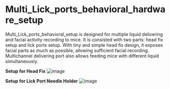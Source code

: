 # Multi_Lick_ports_behavioral_hardware_setup
Multi_Lick_ports_behavioral_setup is designed for multiple liquid delivering and facial activity recording to mice. It is consisted with two parts: head fix setup and lick ports setup. With tiny and simple head fix design, it exposes facial parts as much as possible, allowing sufficient facial recording. Multichannel delivering port also allows feeding mice with different liquid simultaneously.

**Setup for Head Fix**
![image](https://user-images.githubusercontent.com/108768731/177430609-066f2644-9791-43d6-9778-052a1974d131.png)

**Setup for Lick Port Needle Holder**
![image](https://user-images.githubusercontent.com/85714299/181372601-03f2d5e4-2593-4e50-abe6-e3f19525dc7f.JPG)
